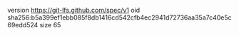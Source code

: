 version https://git-lfs.github.com/spec/v1
oid sha256:b5a399ef1ebb085f8db1416cd542cfb4ec2941d72736aa35a7c40e5c69edd524
size 65
